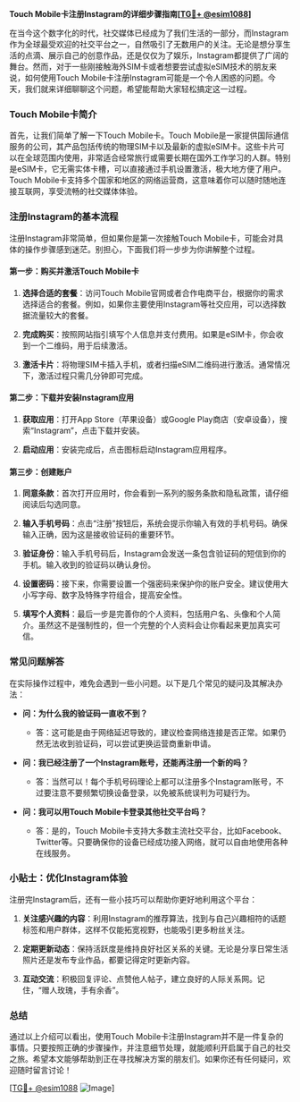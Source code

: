 **Touch Mobile卡注册Instagram的详细步骤指南[[TG💪+ @esim1088](https://t.me/s/esim1088)]**

在当今这个数字化的时代，社交媒体已经成为了我们生活的一部分，而Instagram作为全球最受欢迎的社交平台之一，自然吸引了无数用户的关注。无论是想分享生活的点滴、展示自己的创意作品，还是仅仅为了娱乐，Instagram都提供了广阔的舞台。然而，对于一些刚接触海外SIM卡或者想要尝试虚拟eSIM技术的朋友来说，如何使用Touch Mobile卡注册Instagram可能是一个令人困惑的问题。今天，我们就来详细聊聊这个问题，希望能帮助大家轻松搞定这一过程。

### Touch Mobile卡简介

首先，让我们简单了解一下Touch Mobile卡。Touch Mobile是一家提供国际通信服务的公司，其产品包括传统的物理SIM卡以及最新的虚拟eSIM卡。这些卡片可以在全球范围内使用，非常适合经常旅行或需要长期在国外工作学习的人群。特别是eSIM卡，它无需实体卡槽，可以直接通过手机设置激活，极大地方便了用户。Touch Mobile卡支持多个国家和地区的网络运营商，这意味着你可以随时随地连接互联网，享受流畅的社交媒体体验。

### 注册Instagram的基本流程

注册Instagram非常简单，但如果你是第一次接触Touch Mobile卡，可能会对具体的操作步骤感到迷茫。别担心，下面我们将一步步为你讲解整个过程。

#### 第一步：购买并激活Touch Mobile卡

1. **选择合适的套餐**：访问Touch Mobile官网或者合作电商平台，根据你的需求选择适合的套餐。例如，如果你主要使用Instagram等社交应用，可以选择数据流量较大的套餐。
   
2. **完成购买**：按照网站指引填写个人信息并支付费用。如果是eSIM卡，你会收到一个二维码，用于后续激活。

3. **激活卡片**：将物理SIM卡插入手机，或者扫描eSIM二维码进行激活。通常情况下，激活过程只需几分钟即可完成。

#### 第二步：下载并安装Instagram应用

1. **获取应用**：打开App Store（苹果设备）或Google Play商店（安卓设备），搜索“Instagram”，点击下载并安装。

2. **启动应用**：安装完成后，点击图标启动Instagram应用程序。

#### 第三步：创建账户

1. **同意条款**：首次打开应用时，你会看到一系列的服务条款和隐私政策，请仔细阅读后勾选同意。

2. **输入手机号码**：点击“注册”按钮后，系统会提示你输入有效的手机号码。确保输入正确，因为这是接收验证码的重要环节。

3. **验证身份**：输入手机号码后，Instagram会发送一条包含验证码的短信到你的手机。输入收到的验证码以确认身份。

4. **设置密码**：接下来，你需要设置一个强密码来保护你的账户安全。建议使用大小写字母、数字及特殊字符组合，提高安全性。

5. **填写个人资料**：最后一步是完善你的个人资料，包括用户名、头像和个人简介。虽然这不是强制性的，但一个完整的个人资料会让你看起来更加真实可信。

### 常见问题解答

在实际操作过程中，难免会遇到一些小问题。以下是几个常见的疑问及其解决办法：

- **问：为什么我的验证码一直收不到？**
  - 答：这可能是由于网络延迟导致的，建议检查网络连接是否正常。如果仍然无法收到验证码，可以尝试更换运营商重新申请。

- **问：我已经注册了一个Instagram账号，还能再注册一个新的吗？**
  - 答：当然可以！每个手机号码理论上都可以注册多个Instagram账号，不过要注意不要频繁切换设备登录，以免被系统误判为可疑行为。

- **问：我可以用Touch Mobile卡登录其他社交平台吗？**
  - 答：是的，Touch Mobile卡支持大多数主流社交平台，比如Facebook、Twitter等。只要确保你的设备已经成功接入网络，就可以自由地使用各种在线服务。

### 小贴士：优化Instagram体验

注册完Instagram后，还有一些小技巧可以帮助你更好地利用这个平台：

1. **关注感兴趣的内容**：利用Instagram的推荐算法，找到与自己兴趣相符的话题标签和用户群体，这样不仅能拓宽视野，也能吸引更多粉丝关注。

2. **定期更新动态**：保持活跃度是维持良好社区关系的关键。无论是分享日常生活照片还是发布专业作品，都要记得定时更新内容。

3. **互动交流**：积极回复评论、点赞他人帖子，建立良好的人际关系网。记住，“赠人玫瑰，手有余香”。

### 总结

通过以上介绍可以看出，使用Touch Mobile卡注册Instagram并不是一件复杂的事情。只要按照正确的步骤操作，并注意细节处理，就能顺利开启属于自己的社交之旅。希望本文能够帮助到正在寻找解决方案的朋友们。如果你还有任何疑问，欢迎随时留言讨论！

[[TG💪+ @esim1088](https://t.me/s/esim1088) ![Image](https://i.postimg.cc/4NQfJmqS/Snipaste-2025-05-13-00-14-12.png)]